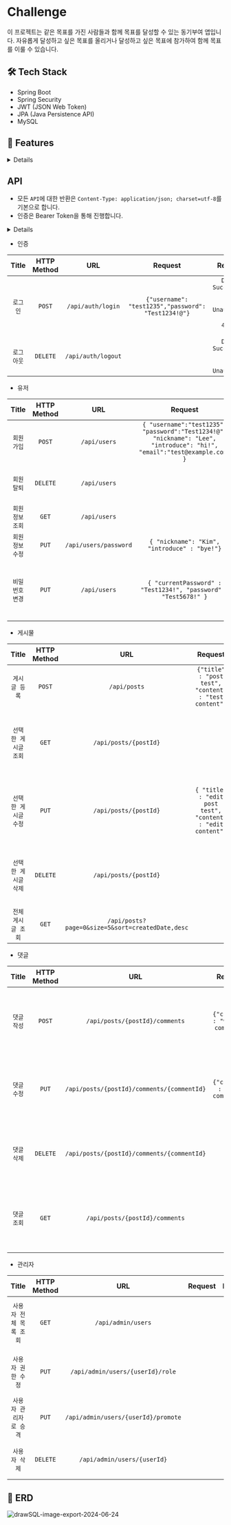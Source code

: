 # Challenge

이 프로젝트는 같은 목표를 가진 사람들과 함께 목표를 달성할 수 있는 동기부여 앱입니다.
자유롭게 달성하고 싶은 목표를 올리거나 달성하고 싶은 목표에 참가하여 함께 목표를 이룰 수 있습니다.

## 🛠️ Tech Stack
- Spring Boot
- Spring Security
- JWT (JSON Web Token)
- JPA (Java Persistence API)
- MySQL

## 🔖 Features
<details>
  
- 사용자 인증 기능
  - 회원가입
  - 로그인
  - 로그아웃

- 프로필 관리
  - 비밀번호 수정
  - 프로필 수정
    
- 게시물 CRUD 기능
  - 조회
  - 작성
  - 수정
  - 삭제

- 댓글 CRUD 기능
  - 작성
  - 수정
  - 삭제

- 백오피스 기능
  - 사용자 권한 관리자로 승격
  - 사용자 권한 관리
  - 전체 사용자 조회
  - 사용자 삭제
</details>

## API

- 모든 `API`에 대한 반환은 `Content-Type: application/json; charset=utf-8`를 기본으로 합니다.
- 인증은 Bearer Token을 통해 진행합니다.

<details>

- **Response**
    - `Post`
    
    ```json
    {
        "data": {
            "id": 7,
            "username": "test1234",
            "title": "post test",
            "content": "content test",
            "createdAt": "2024-06-21T03:17:04.1310677",
            "updatedAt": "2024-06-21T03:17:04.1310677"
        }
    }
    ```
    
    - `Post (page)`
    
    ```json
    {
        "status": 200,
        "message": "The request has been successfully processed.",
        "data": {
            "totalPages": 1,
            "totalElements": 5,
            "first": true,
            "last": true,
            "size": 5,
            "content": [
                {
                    "id": 13,
                    "username": "test1234",
                    "title": "post test7!",
                    "content": "content test7!",
                    "createdAt": "2024-06-21T12:55:19.795803",
                    "updatedAt": "2024-06-21T12:55:19.795803"
                },
                {
                    "id": 12,
                    "username": "test1234",
                    "title": "post test6!",
                    "content": "content test6!",
                    "createdAt": "2024-06-21T12:54:57.901893",
                    "updatedAt": "2024-06-21T12:54:57.901893"
                },
                {
                    "id": 11,
                    "username": "test1234",
                    "title": "점심 뭐 먹지",
                    "content": "배고픔",
                    "createdAt": "2024-06-21T12:51:47.155775",
                    "updatedAt": "2024-06-21T12:52:10.500887"
                },
                ...
            ],
            "number": 0,
            "sort": {
                "empty": false,
                "sorted": true,
                "unsorted": false
            },
            "numberOfElements": 5,
            "pageable": {
                "pageNumber": 0,
                "pageSize": 5,
                "sort": {
                    "empty": false,
                    "sorted": true,
                    "unsorted": false
                },
                "offset": 0,
                "paged": true,
                "unpaged": false
            },
            "empty": false
        }
    }
    ```
    
    - `User`
    
    ```json
    {
        "data": {
            "id": 7,
            "username": "test1234",
            "title": "post test",
            "content": "content test",
            "createdAt": "2024-06-21T03:17:04.1310677",
            "updatedAt": "2024-06-21T03:17:04.1310677"
        }
    }
    ```
    
    ```json
    {
        "data": {
            "username": "test1234",
            "nickname": "Lee",
            "introduce": "hi!",
            "email": "test@example.com"
        }
    }
    ```
    
    - UserList
    
    ```json
    {
        "data": [
            {
                "username": "admin",
                "nickname": "admin",
                "introduce": "admin account",
                "email": "admin@example.com"
            },
            {
                "username": "test1234",
                "nickname": "Lee",
                "introduce": "hi!",
                "email": "test@example.com"
            },
            {
                "username": "test1235",
                "nickname": "Lee",
                "introduce": "hi!",
                "email": "test@example.com"
            },
            {
                "username": "test1236",
                "nickname": "Lee",
                "introduce": "hi!",
                "email": "test@example.com"
            },
            ...
        ],
        "message": "The request has been successfully processed.",
        "status": 200
    }
    ```
    
    - `Comment`
    
    ```json
    {
        "data": {
            "id": 3,
            "content": "테스트1",
            "username": "test1234",
            "createdAt": "2024-06-21T10:06:02.7847837",
            "updatedAt": "2024-06-21T10:06:02.7847837"
        },
        "message": "Success",
        "status": 200
    }
    ```
    
    - `Comments`
    
    ```json
    {
        "data": [
            {
                "id": 1,
                "content": "테스트1",
                "username": "test1234",
                "createdAt": "2024-06-21T03:45:58.049485",
                "updatedAt": "2024-06-21T03:45:58.049485"
            },
            {
                "id": 2,
                "content": "테스트1",
                "username": "test1234",
                "createdAt": "2024-06-21T10:03:26.974083",
                "updatedAt": "2024-06-21T10:03:26.974083"
            },
            {
                "id": 3,
                "content": "테스트1",
                "username": "test1234",
                "createdAt": "2024-06-21T10:06:02.784784",
                "updatedAt": "2024-06-21T10:06:02.784784"
            }
        ],
        "message": "Success",
        "status": 200
    }
    ```
    
    - `Default Success Code`
    
    ```json
    {
        "status": 200,
        "message": "The request has been successfully processed.",
        "data": null
    }
    ```
    
    - `204 No conent`
    
    - 대표적인 에러 코드
        - `401 for Unauthorized requests`
        - `400 for Bad requests`
        - `404 for Not found requests`
        - `409 for Confict error requests`
        - `403 forbidden`
</details>

- 인증
  
| Title | HTTP Method | URL | Request | Response | Auth |
|:---:|:---:|:---:|:---:|:---:|:---:|
| `로그인` |`POST`|`/api/auth/login`|`{"username": "test1235","password": "Test1234!@"}`|`Default Success Code`<br><br>`401 Unauthorized`<br><br>`404 Not found`|`No`|
| `로그아웃` |`DELETE`|`/api/auth/logout`| |`Default Success Code`<br><br>`401 Unauthorized`|`Yes`|

- 유저

| Title | HTTP Method | URL | Request | Response | Auth |
|:---:|:---:|:---:|:---:|:---:|:---:|
| `회원가입` |`POST`|`/api/users`| `{ "username":"test1235", "password":"Test1234!@", "nickname": "Lee", "introduce": "hi!", "email":"test@example.com" }` |`Default Success Code`|`No`|
| `회원탈퇴` |`DELETE`|`/api/users`|| `Default Success Code`<br><br>`401 Unauthorized` |`Yes`|
| `회원정보 조회` |`GET`|`/api/users`|| `Default Success Code` `User` |`Yes`|
| `회원정보 수정` |`PUT`|`/api/users/password`|`{ "nickname": "Kim", "introduce" : "bye!"}` |`Default Success Code` `UserInfo`|`Yes`|
| `비밀번호 변경` |`PUT`|`/api/users`|`{ "currentPassword" : "Test1234!", "password" : "Test5678!" }`|`Default Success Code`<br><br>`400 Bad Requset`<br><br>`401 Unauthorized`|`Yes`|

- 게시물

| Title | HTTP Method | URL | Request | Response | Auth |
|:---:|:---:|:---:|:---:|:---:|:---:|
| `게시글 등록` |`POST`|`/api/posts`|`{"title" : "post test", "content" : "test content"}`|`Default Success Code`|`Yes`|
| `선택한 게시글 조회` |`GET`|`/api/posts/{postId}`||`Default Success Code` `Post`<br><br>`401 Unauthorized`<br><br>`404 Not found`|`No`|
| `선택한 게시글 수정` |`PUT`|`/api/posts/{postId}`|`{ "title" : "edit post test", "content" : "edit content"}`|`Default Success Code` `Post`<br><br>`401 Unauthorized`<br><br>`404 Not found`|`Yes`|
| `선택한 게시글 삭제` |`DELETE`|`/api/posts/{postId}`||`204 No content`<br><br>`401 Unauthorized`<br><br>`404 Not found`|`Yes`|
| `전체 게시글 조회` |`GET`|`/api/posts?page=0&size=5&sort=createdDate,desc`||`Post (page)`|`No`|

- 댓글

| Title | HTTP Method | URL | Request | Response | Auth |
|:---:|:---:|:---:|:---:|:---:|:---:|
|`댓글 작성`|`POST`|`/api/posts/{postId}/comments`|`{"content" : "write a comment"}`|`Default Success Code` `Comment`<br><br>`401 Unauthorized`<br><br>`404 Not found`|`Yes`|
|`댓글 수정`|`PUT`|`/api/posts/{postId}/comments/{commentId}`|`{"content" : "edit comment."}`|`Default Success Code` `Comment`<br><br>`401 Unauthorized`<br><br>`404 Not found`|`Yes`|
|`댓글 삭제`|`DELETE`|`/api/posts/{postId}/comments/{commentId}`||`204 No content`<br><br>`401 Unauthorized`<br><br>`404 Not found`|`Yes`|
|`댓글 조회`|`GET`|`/api/posts/{postId}/comments`||`Default Success Code` `Comment`<br><br>`401 Unauthorized`<br><br>`404 Not found`|`Yes`|

- 관리자

| Title | HTTP Method | URL | Request | Response | Auth |
|:---:|:---:|:---:|:---:|:---:|:---:|
|`사용자 전체 목록 조회`|`GET`|`/api/admin/users`||`Default Success Code` `UserList`<br><br>`403 Forbidden`|`Yes`|
|`사용자 권한 수정`|`PUT`|`/api/admin/users/{userId}/role`||`Default Success Code`<br><br>`403 Forbidden`|`Yes`|
|`사용자 관리자로 승격`|`PUT`|`/api/admin/users/{userId}/promote`||`Default Success Code`<br><br>`403 Forbidden`|`Yes`|
|`사용자 삭제`|`DELETE`|`/api/admin/users/{userId}`||`204 No content`<br><br>`403 Forbidden`|`Yes`|


## 🧱 ERD
![drawSQL-image-export-2024-06-24](https://github.com/lis0517/challenge-app/assets/43354156/db9f0c53-2ede-4020-9e87-9220f55dd992)




